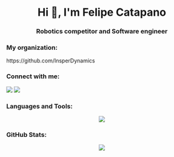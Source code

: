 <h1 align="center">Hi 👋, I'm Felipe Catapano</h1>
<h3 align="center">Robotics competitor and Software engineer</h3>

<h3 align="left">My organization:</h3>
https://github.com/InsperDynamics

<h3 align="left">Connect with me:</h3>
<a target="_blank" href="https://www.linkedin.com/in/felipe-catapano/"><img src="https://img.shields.io/badge/-LinkedIn-0077B5?style=for-the-badge&logo=Linkedin&logoColor=white"></img></a>
<a target="_blank" href="mailto:felipe_catapano@yahoo.com.br"><img src="https://img.shields.io/badge/-Email-D14836?style=for-the-badge&logo=Gmail&logoColor=white"></img></a>

<h3 align="left">Languages and Tools:</h3>
<p align="center">
  <a href="https://skillicons.dev">
    <img src="https://skillicons.dev/icons?i=ros,raspberrypi,arduino,git,c,cpp,cmake,matlab,py,tensorflow,flask,django,js,ts,nodejs,react,vite,tailwind,figma,java,spring,gcp,azure,heroku,vercel,docker,prisma,postgres,mongodb,firebase" />
  </a>
</p>

<h3 align="left">GitHub Stats:</h3>
<div align="center">
<img align="center" src="https://github-readme-streak-stats.herokuapp.com/?user=mekhyw&theme=dark&include_all_commits=true&count_private=true"/>
<div>
